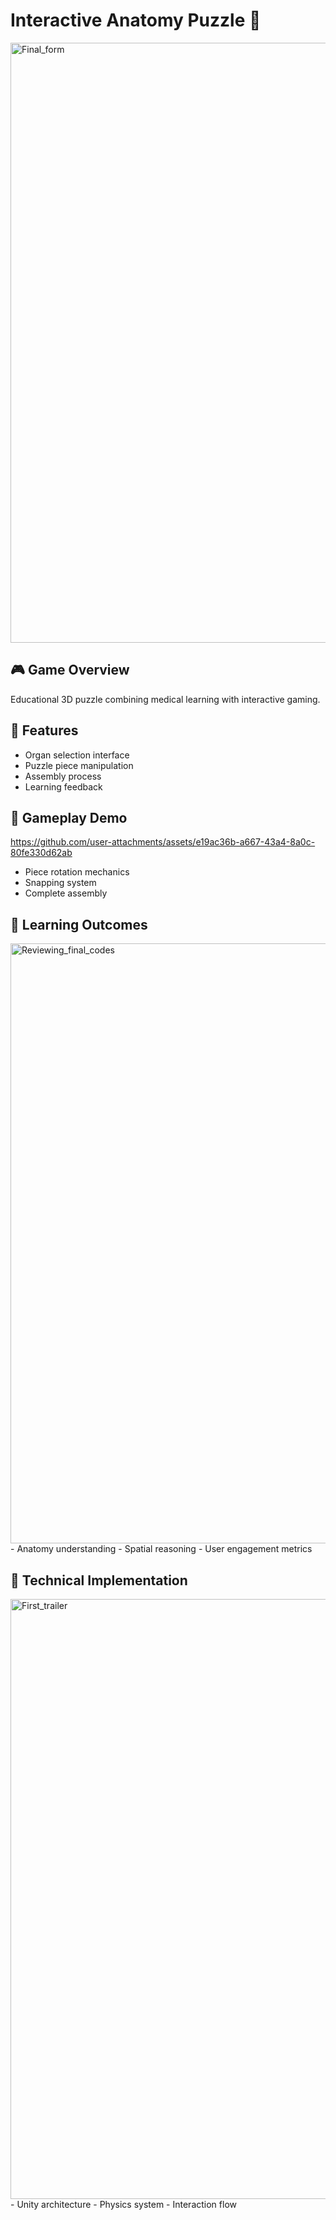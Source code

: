 # Interactive Anatomy Puzzle 🧩
<img width="960" alt="Final_form" src="https://github.com/user-attachments/assets/e051af14-fb23-43e0-9e5c-1cac477068bf" />

## 🎮 Game Overview
Educational 3D puzzle combining medical learning with interactive gaming.

## 🌟 Features
- Organ selection interface
- Puzzle piece manipulation
- Assembly process
- Learning feedback

## 📱 Gameplay Demo

https://github.com/user-attachments/assets/e19ac36b-a667-43a4-8a0c-80fe330d62ab

- Piece rotation mechanics
- Snapping system
- Complete assembly

## 🎯 Learning Outcomes
<img width="960" alt="Reviewing_final_codes" src="https://github.com/user-attachments/assets/f70aecaa-647b-4fd8-9111-1dfae04d369c" />
- Anatomy understanding
- Spatial reasoning
- User engagement metrics

## 🔧 Technical Implementation
<img width="960" alt="First_trailer" src="https://github.com/user-attachments/assets/c44841c9-ea2b-4315-a465-02b55a587951" />
- Unity architecture
- Physics system
- Interaction flow
